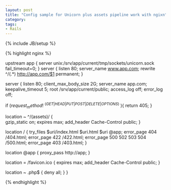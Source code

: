 ```yaml
---
layout: post
title: "Config sample for Unicorn plus assets pipeline work with ngixn"
category: 
tags: 
- Rails
---
```

{% include JB/setup %}


{% highlight nginx %}

upstream app {
  server unix:/srv/app/current/tmp/sockets/unicorn.sock fail_timeout=0;
}
server {
        listen   80;
        server_name  www.app.com;
        rewrite ^/(.*) http://app.com/$1 permanent;
}

server {
  listen 80;
  client_max_body_size 2G;
  server_name app.com;
  keepalive_timeout 5;
  root /srv/app/current/public;
  access_log  off;
  error_log off;

  if ($request_method !~ ^(GET|HEAD|PUT|POST|DELETE|OPTIONS)$ ){
    return 405;
  }

  location ~ ^/(assets)/  {  
    gzip_static on;
    expires     max;
    add_header  Cache-Control public;
  } 

  location / {
    try_files $uri/index.html $uri.html $uri @app;
    error_page 404              /404.html;
    error_page 422              /422.html;
    error_page 500 502 503 504  /500.html;
    error_page 403              /403.html;
  }

  location @app {
    proxy_pass http://app;
  }

  location = /favicon.ico {
    expires    max;
    add_header Cache-Control public;
  }

  location ~ \.php$ {
    deny  all;
  }
}

{% endhighlight %}